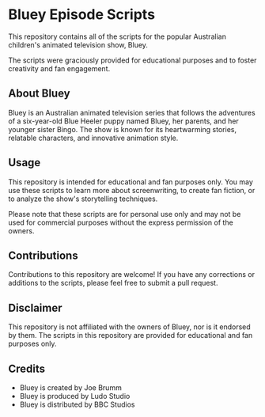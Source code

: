 # Bluey Episode Scripts

This repository contains all of the scripts for the popular Australian children's animated television show, Bluey. 

The scripts were graciously provided for educational purposes and to foster creativity and fan engagement.

## About Bluey

Bluey is an Australian animated television series that follows the adventures of a six-year-old Blue Heeler puppy named Bluey, her parents, and her younger sister Bingo. The show is known for its heartwarming stories, relatable characters, and innovative animation style. 

## Usage

This repository is intended for educational and fan purposes only. You may use these scripts to learn more about screenwriting, to create fan fiction, or to analyze the show's storytelling techniques.

Please note that these scripts are for personal use only and may not be used for commercial purposes without the express permission of the owners.

## Contributions

Contributions to this repository are welcome! If you have any corrections or additions to the scripts, please feel free to submit a pull request. 

## Disclaimer

This repository is not affiliated with the owners of Bluey, nor is it endorsed by them. The scripts in this repository are provided for educational and fan purposes only. 

## Credits

- Bluey is created by Joe Brumm
- Bluey is produced by Ludo Studio
- Bluey is distributed by BBC Studios
